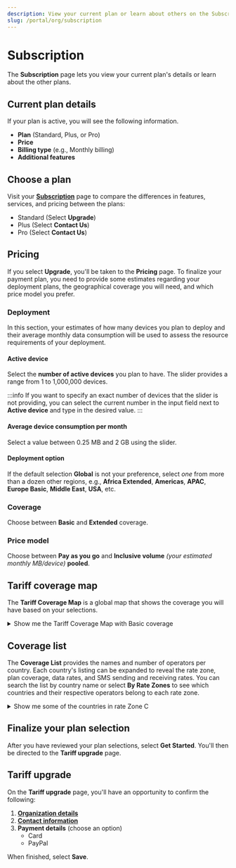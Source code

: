 ```yaml
---
description: View your current plan or learn about others on the Subscription page in the emnify Portal
slug: /portal/org/subscription
---
```


# Subscription

The **Subscription** page lets you view your current plan's details or learn about the other plans.

## Current plan details

If your plan is active, you will see the following information.

- **Plan** (Standard, Plus, or Pro)
- **Price**
- **Billing type** (e.g., Monthly billing)
- **Additional features**

## Choose a plan

Visit your [**Subscription**](https://portal.emnify.com/organisation-settings/subscription) page to compare the differences in features, services, and pricing between the plans:

- Standard (Select **Upgrade**)
- Plus (Select **Contact Us**)
- Pro (Select **Contact Us**)

## Pricing

If you select **Upgrade**, you'll be taken to the **Pricing** page.
To finalize your payment plan, you need to provide some estimates regarding your deployment plans, the geographical coverage you will need, and which price model you prefer.

### Deployment

In this section, your estimates of how many devices you plan to deploy and their average monthly data consumption will be used to assess the resource requirements of your deployment.

#### Active device

Select the **number of active devices** you plan to have.
The slider provides a range from 1 to 1,000,000 devices.

:::info
If you want to specify an exact number of devices that the slider is not providing, you can select the current number in the input field next to **Active device** and type in the desired value.
:::

#### Average device consumption per month

Select a value between 0.25 MB and 2 GB using the slider.

#### Deployment option

If the default selection **Global** is not your preference, select *one* from more than a dozen other regions, e.g., **Africa Extended**, **Americas**, **APAC**, **Europe Basic**, **Middle East**, **USA**, etc.

### Coverage

Choose between **Basic** and **Extended** coverage.

### Price model

Choose between **Pay as you go** and **Inclusive volume** *(your estimated monthly MB/device)* **pooled**.

## Tariff coverage map

The **Tariff Coverage Map** is a global map that shows the coverage you will have based on your selections.

<details className="custom-details-example">
  <summary>Show me the Tariff Coverage Map with Basic coverage</summary>
  <img
    src={require('./assets/tariff-coverage-map-basic.png').default}
    alt=""
  />
  <img
    src={require('./assets/tariff-coverage-map-legend.png').default}
    style={{width:615}}
    alt=""
  />

  **Note**: The Basic coverage shown here includes **Zone D** and **Zone E**.
</details>

## Coverage list

The **Coverage List** provides the names and number of operators per country.
Each country's listing can be expanded to reveal the rate zone, plan coverage, data rates, and SMS sending and receiving rates.
You can search the list by country name or select **By Rate Zones** to see which countries and their respective operators belong to each rate zone.

<details className="custom-details-example">
  <summary>Show me some of the countries in rate Zone C</summary>
  <img
    src={require('./assets/coverage-list-rate-zone-c.png').default}
    alt=""
  />
</details>

## Finalize your plan selection

After you have reviewed your plan selections, select **Get Started**.
You'll then be directed to the **Tariff upgrade** page.

## Tariff upgrade

On the **Tariff upgrade** page, you'll have an opportunity to confirm the following:

1. [**Organization details**](https://portal.emnify.com/organisation-settings/details)
1. [**Contact information**](/portal/org/data#contact-information)
1. **Payment details** (choose an option)
    - Card
    - PayPal

When finished, select **Save**.

